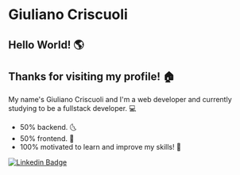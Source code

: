 
# Giuliano Criscuoli

## Hello World! :earth_americas:

## Thanks for visiting my profile! :house:

 My name's Giuliano Criscuoli and I'm a web developer 
 and currently studying to be a fullstack developer. :computer:
 
 * 50% backend. :last_quarter_moon_with_face:
 * 50% frontend. :first_quarter_moon_with_face:
 * 100%  motivated to learn and improve my skills! :full_moon_with_face:
 
 
 <a href="https://www.linkedin.com/in/giuliano-criscuoli/" rel="nofollow">
 <img src="https://camo.githubusercontent.com/3de3a6348c0e6b6a913fbe25fec57b018080bef1/68747470733a2f2f696d672e736869656c64732e696f2f62616467652f2d4c696e6b6564496e2d626c75653f7374796c653d666c61742d737175617265266c6f676f3d4c696e6b6564696e266c6f676f436f6c6f723d7768697465266c696e6b3d68747470733a2f2f7777772e6c696e6b6564696e2e636f6d2f696e2f66656c6970656669616c686f" alt="Linkedin Badge" data-canonical-src="https://img.shields.io/badge/-LinkedIn-blue?style=flat-square&amp;logo=Linkedin&amp;logoColor=white&amp;link=https://www.linkedin.com/in/giuliano-criscuoli/" style="max-width:100%;" />
 </a>
 <a href="https://www.behance.net/giulianocriscuoli" rel="nofollow">
 <img  src="https://https://aleen42.github.io/badges/src/behance.svg />
 </a>
